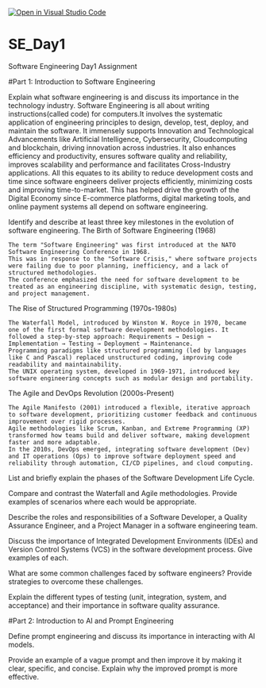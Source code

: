 [![Open in Visual Studio Code](https://classroom.github.com/assets/open-in-vscode-2e0aaae1b6195c2367325f4f02e2d04e9abb55f0b24a779b69b11b9e10269abc.svg)](https://classroom.github.com/online_ide?assignment_repo_id=18327061&assignment_repo_type=AssignmentRepo)
# SE_Day1
Software Engineering Day1 Assignment

#Part 1: Introduction to Software Engineering

Explain what software engineering is and discuss its importance in the technology industry.
Software Engineering is all about writing instructions(called code) for computers.It involves the systematic application of engineering principles to design, develop, test, deploy, and maintain the software. It immensely supports Innovation and Technological Advancements like Artificial Intelligence, Cybersecurity, Cloudcomputing and blockchain, driving innovation across industries. It also enhances efficiency and productivity, ensures software quality and reliability, improves scalability and performance and facilitates Cross-Industry applications. All this equates to its ability to reduce development costs and time since software engineers deliver projects efficiently, minimizing costs and improving time-to-market. This has helped drive the growth of the Digital Economy since E-commerce platforms, digital marketing tools, and online payment systems all depend on software engineering.

Identify and describe at least three key milestones in the evolution of software engineering.
The Birth of Software Engineering (1968)

    The term "Software Engineering" was first introduced at the NATO Software Engineering Conference in 1968.
    This was in response to the "Software Crisis," where software projects were failing due to poor planning, inefficiency, and a lack of structured methodologies.
    The conference emphasized the need for software development to be treated as an engineering discipline, with systematic design, testing, and project management.

The Rise of Structured Programming (1970s-1980s)

    The Waterfall Model, introduced by Winston W. Royce in 1970, became one of the first formal software development methodologies. It followed a step-by-step approach: Requirements → Design → Implementation → Testing → Deployment → Maintenance.
    Programming paradigms like structured programming (led by languages like C and Pascal) replaced unstructured coding, improving code readability and maintainability.
    The UNIX operating system, developed in 1969-1971, introduced key software engineering concepts such as modular design and portability.

The Agile and DevOps Revolution (2000s-Present)

    The Agile Manifesto (2001) introduced a flexible, iterative approach to software development, prioritizing customer feedback and continuous improvement over rigid processes.
    Agile methodologies like Scrum, Kanban, and Extreme Programming (XP) transformed how teams build and deliver software, making development faster and more adaptable.
    In the 2010s, DevOps emerged, integrating software development (Dev) and IT operations (Ops) to improve software deployment speed and reliability through automation, CI/CD pipelines, and cloud computing.

List and briefly explain the phases of the Software Development Life Cycle.


Compare and contrast the Waterfall and Agile methodologies. Provide examples of scenarios where each would be appropriate.


Describe the roles and responsibilities of a Software Developer, a Quality Assurance Engineer, and a Project Manager in a software engineering team.


Discuss the importance of Integrated Development Environments (IDEs) and Version Control Systems (VCS) in the software development process. Give examples of each.


What are some common challenges faced by software engineers? Provide strategies to overcome these challenges.


Explain the different types of testing (unit, integration, system, and acceptance) and their importance in software quality assurance.


#Part 2: Introduction to AI and Prompt Engineering


Define prompt engineering and discuss its importance in interacting with AI models.


Provide an example of a vague prompt and then improve it by making it clear, specific, and concise. Explain why the improved prompt is more effective.
